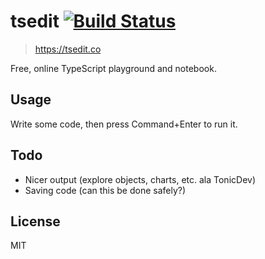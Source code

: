 # tsedit [![Build Status][build]](https://circleci.com/gh/bcherny/tsedit)

[build]: https://img.shields.io/circleci/project/bcherny/tsedit.svg?branch=master&style=flat-square

> https://tsedit.co

Free, online TypeScript playground and notebook.

## Usage

Write some code, then press Command+Enter to run it.

## Todo

- Nicer output (explore objects, charts, etc. ala TonicDev)
- Saving code (can this be done safely?)

## License

MIT
